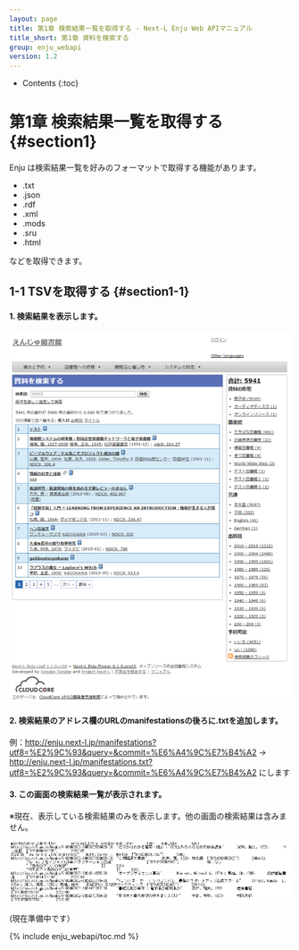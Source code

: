 ```yaml
---
layout: page
title: 第1章 検索結果一覧を取得する - Next-L Enju Web APIマニュアル
title_short: 第1章 資料を検索する
group: enju_webapi
version: 1.2
---
```


* Contents
{:toc}

第1章 検索結果一覧を取得する {#section1}
================================

Enju は検索結果一覧を好みのフォーマットで取得する機能があります。

* .txt
* .json
* .rdf
* .xml
* .mods
* .sru
* .html

などを取得できます。

1-1 TSVを取得する {#section1-1}
------------------------------------

#### 1. 検索結果を表示します。

![検索結果を表示](../assets/images/1.1/image_webapi_search_result.png)

#### 2. 検索結果のアドレス欄のURLのmanifestationsの後ろに.txtを追加します。

例：http://enju.next-l.jp/manifestations?utf8=%E2%9C%93&query=&commit=%E6%A4%9C%E7%B4%A2 → http://enju.next-l.jp/manifestations.txt?utf8=%E2%9C%93&query=&commit=%E6%A4%9C%E7%B4%A2
にします

#### 3. この画面の検索結果一覧が表示されます。

※現在、表示している検索結果のみを表示します。他の画面の検索結果は含みません。

![検索結果のTSV](../assets/images/1.1/image_webapi_search_result_txt.png)


(現在準備中です）

{% include enju_webapi/toc.md %}
